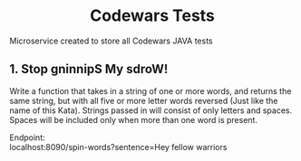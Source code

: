 <h1 align="center"> Codewars Tests </h1>
Microservice created to store all Codewars JAVA tests

<h2> 1. Stop gninnipS My sdroW! </h1>
<p> Write a function that takes in a string of one or more words, and returns the same string, but with all five or more letter words reversed (Just like the name of this Kata). Strings passed in will consist of only letters and spaces. Spaces will be included only when       more than one word is present. 
    
Endpoint:
<br>
localhost:8090/spin-words?sentence=Hey fellow warriors
  
</p>

